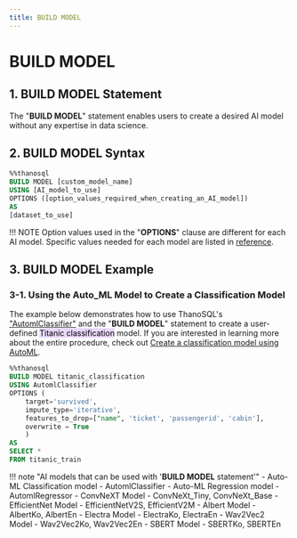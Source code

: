 ```yaml
---
title: BUILD MODEL 
---
```


# __BUILD MODEL__

## __1. BUILD MODEL Statement__

The "__BUILD MODEL__" statement enables users to create a desired AI model without any expertise in data science. 

## __2. BUILD MODEL Syntax__

```sql
%%thanosql
BUILD MODEL [custom_model_name]
USING [AI_model_to_use]
OPTIONS ([option_values_​​required_when_creating_an_AI_model])
AS
[dataset_to_use]

```

!!! NOTE
    Option values used in the "__OPTIONS__" clause are different for each AI model. Specific values needed for each model are listed in [reference](/en/how-to_guides/reference/).

## __3. BUILD MODEL Example__

### __3-1. Using the Auto_ML Model to Create a Classification Model__
The example below demonstrates how to use ThanoSQL's ["AutomlClassifier"](/en/how-to_guides/ThanoSQL_model/AutomlClassifier/) and the "__BUILD MODEL__" statement to create a user-defined <mark style="background-color:#E9D7FD ">Titanic classification</mark> model. If you are interested in learning more about the entire procedure, check out [Create a classification model using AutoML](/en/tutorials/thanosql_ml/classification/automl_classification/).


```sql
%%thanosql
BUILD MODEL titanic_classification
USING AutomlClassifier
OPTIONS (
    target='survived',
    impute_type='iterative',
    features_to_drop=["name", 'ticket', 'passengerid', 'cabin'],
    overwrite = True
    )
AS
SELECT *
FROM titanic_train
```

!!! note "AI models that can be used with '__BUILD MODEL__ statement'"
    - Auto-ML Classification model - AutomlClassifier
    - Auto-ML Regression model - AutomlRegressor
    - ConvNeXT Model - ConvNeXt_Tiny, ConvNeXt_Base
    - EfficientNet Model - EfficientNetV2S, EfficientV2M
    - Albert Model - AlbertKo, AlbertEn
    - Electra Model - ElectraKo, ElectraEn
    - Wav2Vec2 Model - Wav2Vec2Ko, Wav2Vec2En
    - SBERT Model - SBERTKo, SBERTEn